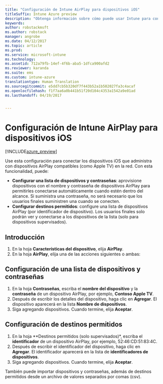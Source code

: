 ```yaml
---
title: "Configuración de Intune AirPlay para dispositivos iOS"
titleSuffix: Intune Azure preview
description: "Obtenga información sobre cómo puede usar Intune para conectar automáticamente dispositivos iOS a dispositivos AirPlay compatibles."
keywords: 
author: robstackmsft
ms.author: robstack
manager: angrobe
ms.date: 04/12/2017
ms.topic: article
ms.prod: 
ms.service: microsoft-intune
ms.technology: 
ms.assetid: 712a79fb-14ef-4f6b-aba5-1dfca900afd2
ms.reviewer: karanda
ms.suite: ems
ms.custom: intune-azure
translationtype: Human Translation
ms.sourcegitcommit: e5dd7cb5b320df7f443b52a1b502027fa3c4acaf
ms.openlocfilehash: f1f7aa6a0b441b51f20d104c4353a1542a9e01ad
ms.lasthandoff: 04/19/2017


---
```


# <a name="intune-airplay-settings-for-ios-devices"></a>Configuración de Intune AirPlay para dispositivos iOS

[!INCLUDE[azure_preview](../includes/azure_preview.md)]

Use esta configuración para conectar los dispositivos iOS que administra con dispositivos AirPlay compatibles (como Apple TV) en la red.
Con esta funcionalidad, puede:

- **Configurar una lista de dispositivos y contraseñas**: aprovisione dispositivos con el nombre y contraseña de dispositivos AirPlay para permitirles conectarse automáticamente cuando estén dentro del alcance. Si suministra una contraseña, no será necesario que los usuarios finales suministren una cuando se conecten.
- **Configurar destinos permitidos**: configure una lista de dispositivos AirPlay (por identificador de dispositivo). Los usuarios finales solo podrán ver y conectarse a los dispositivos de la lista (solo para dispositivos supervisados).

## <a name="get-started"></a>Introducción

1. En la hoja **Características del dispositivo**, elija **AirPlay**.
2. En la hoja **AirPlay**, elija una de las acciones siguientes o ambas:

## <a name="configure-a-device-and-password-list"></a>Configuración de una lista de dispositivos y contraseñas

1. En la hoja **Contraseñas**, escriba el **nombre del dispositivo** y la **contraseña** de un dispositivo AirPlay, por ejemplo, **Contoso Apple TV**.
2. Después de escribir los detalles del dispositivo, haga clic en **Agregar**. El dispositivo aparecerá en la lista **Nombre de dispositivos**.
3. Siga agregando dispositivos. Cuando termine, elija **Aceptar**.


## <a name="configure-allowed-destinations"></a>Configuración de destinos permitidos

1. En la hoja **Destinos permitidos (solo supervisados)*, escriba el **identificador** de un dispositivo AirPlay, por ejemplo, 52:46:CD:51:83:4C.
2. Después de escribir el identificador del dispositivo, haga clic en **Agregar**. El identificador aparecerá en la lista de **identificadores de dispositivos**.
3. Siga agregando dispositivos. Cuando termine, elija **Aceptar**.

También puede importar dispositivos y contraseñas, además de destinos permitidos desde un archivo de valores separados por comas (csv).



